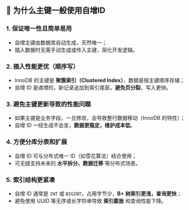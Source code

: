 ## 🧠 为什么主键一般使用自增ID

### 1. **保证唯一性且简单易用**
- 自增主键由数据库自动生成，天然唯一；
- 插入数据时无需手动生成或传入主键，简化开发逻辑。
### 2. **插入性能更优（顺序写）**
- InnoDB 的主键是 **聚簇索引（Clustered Index）**，数据是按主键顺序存储；
- 自增 ID 是递增的，新记录追加到索引尾部，**避免页分裂**，写入更快。

### 3. **避免主键更新导致的性能问题**
- 如果主键是业务字段，一旦修改，会导致整行数据移动（InnoDB 的特性）；
- 自增 ID 一经生成不会变，**数据更稳定，维护成本低**。

### 4. **方便分库分表和扩展**
- 自增 ID 可与分布式唯一 ID（如雪花算法）结合使用；
- 可无缝支持未来的 **水平拆分、数据迁移** 等分布式场景。

### 5. **索引结构更紧凑**
- 自增 ID 通常是 `INT` 或 `BIGINT`，占用字节少，**B+ 树索引更浅，查询更快**；
- 避免使用 UUID 等无序或长字符串导致 **索引膨胀** 和查询性能下降。